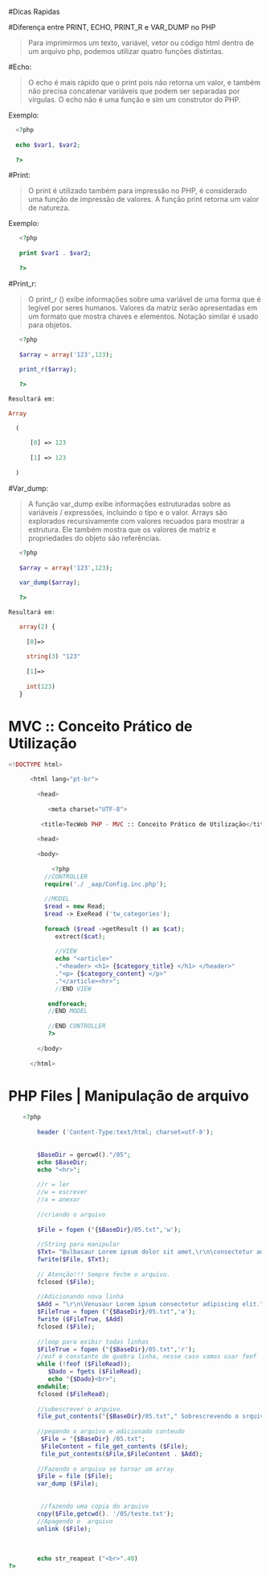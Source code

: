 #Dicas Rapidas

#Diferença entre PRINT, ECHO, PRINT_R e VAR_DUMP no PHP


>Para imprimirmos um texto, variável, vetor ou código html dentro de um arquivo php, 
podemos utilizar quatro funções distintas. 
>


#Echo:

>O echo é mais rápido que o print pois não retorna um valor, e também não precisa concatenar variáveis 
>que podem ser separadas por vírgulas. O echo não é uma função e sim um construtor do PHP.

Exemplo:

```php
  <?php
  
  echo $var1, $var2;
  
  ?>
```
#Print:

>O print é utilizado também para impressão no PHP, é considerado uma função de impressão de valores.
> A função print retorna um valor de natureza. 
 
 Exemplo:
 
```php 
   <?php
   
   print $var1 . $var2;
   
   ?>
```

#Print_r:

> O print_r () exibe informações sobre uma variável de uma forma que é legível por seres humanos.
  Valores da matriz serão apresentadas em um formato que mostra chaves e elementos.
> Notação similar é usado para objetos.
 
```php    
   <?php
   
   $array = array('123',123);
   
   print_r($array);
   
   ?>

Resultará em:

Array

  (
  
      [0] => 123
      
      [1] => 123
      
  )
```

#Var_dump:

> A função var_dump exibe informações estruturadas sobre as variáveis ​​/ expressões, incluindo o tipo e o valor.
> Arrays são explorados recursivamente com valores recuados para mostrar a estrutura. Ele também mostra que
> os valores de matriz e propriedades do objeto são referências.

```php   
   <?php
   
   $array = array('123',123);
   
   var_dump($array);
   
   ?>

Resultará em:

   array(2) {
   
     [0]=>
     
     string(3) "123"
     
     [1]=>
     
     int(123)
   }
```

# MVC :: Conceito Prático de Utilização

```php
<!DOCTYPE html>

      <html lang="pt-br">
      
        <head>
        
           <meta charset="UTF-8">
           
      	 <title>TecWeb PHP - MVC :: Conceito Prático de Utilização</title>
      	 
        <head>
        
        <body>
        
            <?php
      	  //CONTROLLER 
      	  require('./ _aap/Config.inc.php');
      	  
      	  //MODEL
      	  $read = new Read;
      	  $read -> ExeRead ('tw_categories');
      	  
      	  foreach ($read ->getResult () as $cat);
      	     extrect($cat);
      		 
      		 //VIEW
      		 echo "<article>"
      		 ."<header> <h1> {$category_title} </h1> </header>"
      		 ."<p> {$category_content} </p>"
      		 ."</article><hr>";
      		 //END VIEW
      	   
      	   endforeach;
      	   //END MODEL
      	   
      	   //END CONTROLLER
      	   ?>
      	   
      	</body>
      	
      </html>
 ```

#  PHP Files | Manipulação de arquivo


```php 
    <?php
        
    	header ('Content-Type:text/html; charset=utf-8');
    	
    	
    	$BaseDir = gercwd()."/05";
    	echo $BaseDir;
    	echo "<hr>";
    
    	//r = ler
    	//w = escrever
    	//a = anexar
    	
    	//criando o arquivo
    	
        $File = fopen ("{$BaseDir}/05.txt",'w');
        
    	//String para manipular
        $Txt= "Bulbasaur Lorem ipsum dolor sit amet,\r\n\consectetur adipiscing elit.\r\n\Ivysaur Lorem ipsum dolor sit amet";
    	fwrite($File, $Txt);
    	
    	// Atenção!!! Sempre feche o arquivo.
    	fclosed ($File);
    	
    	//Adicionando nova linha 
    	$Add = "\r\n\Venusaur Lorem ipsum consectetur adipiscing elit.";
    	$FileTrue = fopen ("{$BaseDir}/05.txt",'a');
    	fwrite ($FileTrue, $Add)
    	fclosed ($File);
    	
    	//loop para exibir todas linhas
    	$FileTrue = fopen ("{$BaseDir}/05.txt",'r');
    	//eof é constante de quebra linha, nesse caso vamos usar feof
    	while (!feof ($FileRead));
    	   $Dado = fgets ($FileRead);
    	   echo "{$Dado}<br>";
    	endwhile;
        fclosed ($FileRead);
    	
    	//subescrever o arquivo.
    	file_put_contents("{$BaseDir}/05.txt"," Sobrescrevendo o srquivo ");
    	
    	//pegando o arquivo e adicionado conteudo 
    	 $File = "{$BaseDir} /05.txt";
    	 $FileContent = file_get_contents ($File);	 
         file_put_contents($File,$FileContent . $Add);
    	 
    	//Fazendo o arquivo se tornar um array
        $File = file ($File);
        var_dump ($File);
        
        
         //fazendo uma copia do arquivo
        copy($File,getcwd(). '/05/teste.txt');
    	//Apagendo o  arquivo
    	unlink ($File);
    	
    	
    	
    	echo str_reapeat ("<br>".40)
?>
 ```
